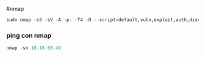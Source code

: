 #nmap
```python
sudo nmap -sS -sV -A -p- -T4 -O --script=default,vuln,exploit,auth,discovery --stats-every 10s 10.10.70.81
```
### ping con nmap

```python
nmap -sn 10.10.68.49
```
